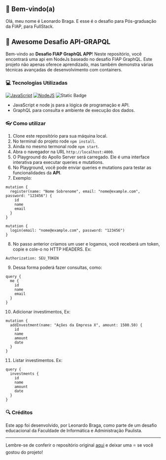 ## 👋  Bem-vindo(a)
Olá, meu nome é Leonardo Braga. E esse é o desafio para Pós-graduação da FIAP, para FullStack.

## 🎉 Awesome Desafio API-GRAPQL

Bem-vindo ao **Desafio FIAP GraphQL APP**! Neste repositório, você encontrará uma api em NodeJs baseado no desafio FIAP GraphQL. Este projeto não apenas oferece aprendizado, mas também demonstra várias técnicas avançadas de desenvolvimento com containers.

### 💻 Tecnologias Utilizadas

[![JavaScript](https://img.shields.io/badge/javascript-gray?logo=javascript&logoColor=yellow)](https://developer.mozilla.org/pt-BR/docs/Web/JavaScript)
[![NodeJS](https://img.shields.io/badge/node.js-339933?logo=Node.js&logoColor=white)](https://nodejs.org/docs/latest/api/)
![Static Badge](https://img.shields.io/badge/GraphQL-F29111)


- JavaScript e node js para a lógica de programação e API.
- GraphQL para consulta e ambiente de execução dos dados.


### 👓  Como utilizar

1. Clone este repositório para sua máquina local.
2. No terminal do projeto rode `npm install`.
3. Ainda no mesmo termonal rode `npm start`.
4. Abra o navegador na URL `http://localhost:4000`.
5. O Playground do Apollo Server será carregado. Ele é uma interface interativa para executar queries e mutations.
6. No Playground, você pode enviar queries e mutations para testar as funcionalidades da **API**.
7. Exemplo:

```
mutation {
  register(name: "Nome Sobrenome", email: "nome@example.com", password: "123456") {
    id
    name
    email
  }
}
```

```
mutation {
  login(email: "nome@example.com", password: "123456")
}
```
8. No passo anterior criamos um user e logamos, você receberá um token, copie e cole-o no HTTP HEADERS. Ex:

```
Authorization: SEU_TOKEN
```
9. Dessa forma poderá fazer consultas, como: 

```
query {
  me {
    id
    name
    email
  }
}
```
10. Adicionar investimentos, Ex:

```
mutation {
  addInvestment(name: "Ações da Empresa X", amount: 1500.50) {
    id
    name
    amount
    date
  }
}
```

11. Listar investimentos. Ex:

```
query {
  investments {
    id
    name
    amount
    date
  }
}
```


### 🔍 Créditos

Este app foi desenvolvido, por Leonardo Braga, como parte de um desafio educacional da Faculdade de Informática e Administração Paulista.

---

Lembre-se de conferir o repositório original [aqui](https://github.com/Vegildo/desafio-fiap-api-graphql) e deixar uma ⭐️ se você gostou do projeto!


